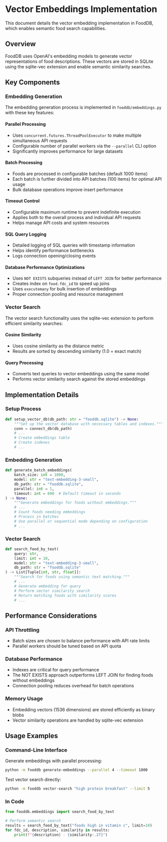 # Vector Embeddings Implementation

This document details the vector embedding implementation in FoodDB, which enables semantic food search capabilities.

## Overview

FoodDB uses OpenAI's embedding models to generate vector representations of food descriptions. These vectors are stored in SQLite using the sqlite-vec extension and enable semantic similarity searches.

## Key Components

### Embedding Generation

The embedding generation process is implemented in `fooddb/embeddings.py` with these key features:

#### Parallel Processing
- Uses `concurrent.futures.ThreadPoolExecutor` to make multiple simultaneous API requests
- Configurable number of parallel workers via the `--parallel` CLI option
- Significantly improves performance for large datasets

#### Batch Processing
- Foods are processed in configurable batches (default 1000 items)
- Each batch is further divided into API batches (100 items) for optimal API usage
- Bulk database operations improve insert performance

#### Timeout Control
- Configurable maximum runtime to prevent indefinite execution
- Applies both to the overall process and individual API requests
- Helps manage API costs and system resources

#### SQL Query Logging
- Detailed logging of SQL queries with timestamp information
- Helps identify performance bottlenecks
- Logs connection opening/closing events

#### Database Performance Optimizations
- Uses `NOT EXISTS` subqueries instead of `LEFT JOIN` for better performance
- Creates index on `food.fdc_id` to speed up joins
- Uses `executemany` for bulk insertion of embeddings
- Proper connection pooling and resource management

### Vector Search

The vector search functionality uses the sqlite-vec extension to perform efficient similarity searches:

#### Cosine Similarity
- Uses cosine similarity as the distance metric
- Results are sorted by descending similarity (1.0 = exact match)

#### Query Processing
- Converts text queries to vector embeddings using the same model
- Performs vector similarity search against the stored embeddings

## Implementation Details

### Setup Process

```python
def setup_vector_db(db_path: str = "fooddb.sqlite") -> None:
    """Set up the vector database with necessary tables and indexes."""
    conn = connect_db(db_path)
    # ...
    # Create embeddings table
    # Create indexes
    # ...
```

### Embedding Generation

```python
def generate_batch_embeddings(
    batch_size: int = 1000, 
    model: str = "text-embedding-3-small",
    db_path: str = "fooddb.sqlite",
    parallel: int = 1,
    timeout: int = 600  # Default timeout in seconds
) -> None:
    """Generate embeddings for foods without embeddings."""
    # ...
    # Count foods needing embeddings
    # Process in batches
    # Use parallel or sequential mode depending on configuration
    # ...
```

### Vector Search

```python
def search_food_by_text(
    query: str, 
    limit: int = 10, 
    model: str = "text-embedding-3-small",
    db_path: str = "fooddb.sqlite"
) -> List[Tuple[int, str, float]]:
    """Search for foods using semantic text matching."""
    # ...
    # Generate embedding for query
    # Perform vector similarity search
    # Return matching foods with similarity scores
    # ...
```

## Performance Considerations

### API Throttling
- Batch sizes are chosen to balance performance with API rate limits
- Parallel workers should be tuned based on API quota

### Database Performance
- Indexes are critical for query performance
- The NOT EXISTS approach outperforms LEFT JOIN for finding foods without embeddings
- Connection pooling reduces overhead for batch operations

### Memory Usage
- Embedding vectors (1536 dimensions) are stored efficiently as binary blobs
- Vector similarity operations are handled by sqlite-vec extension

## Usage Examples

### Command-Line Interface

Generate embeddings with parallel processing:
```bash
python -m fooddb generate-embeddings --parallel 4 --timeout 1800
```

Test vector search directly:
```bash
python -m fooddb vector-search "high protein breakfast" --limit 5
```

### In Code

```python
from fooddb.embeddings import search_food_by_text

# Perform semantic search
results = search_food_by_text("foods high in vitamin c", limit=10)
for fdc_id, description, similarity in results:
    print(f"{description} - {similarity:.2f}")
```